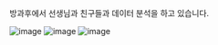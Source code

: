 방과후에서 선생님과 친구들과 데이터 분석을 하고 있습니다.

![image](https://github.com/minseok06/python/assets/121544294/2ecfa0ee-bdb2-4a7e-af0e-a580fcece6e7)
![image](https://github.com/minseok06/python/assets/121544294/cf2c2275-8748-4338-9339-19bcf9d1c684)
![image](https://github.com/minseok06/python/assets/121544294/1117c7fb-78b1-4f06-9d06-400f2c8c80f0)
